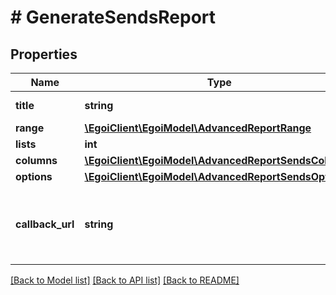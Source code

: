 # # GenerateSendsReport

## Properties

Name | Type | Description | Notes
------------ | ------------- | ------------- | -------------
**title** | **string** | Advanced report title | 
**range** | [**\EgoiClient\EgoiModel\AdvancedReportRange**](AdvancedReportRange.md) |  | 
**lists** | **int** |  | 
**columns** | [**\EgoiClient\EgoiModel\AdvancedReportSendsColumns**](AdvancedReportSendsColumns.md) |  | 
**options** | [**\EgoiClient\EgoiModel\AdvancedReportSendsOptions**](AdvancedReportSendsOptions.md) |  | 
**callback_url** | **string** | URL which will receive the information of the report | [optional] 

[[Back to Model list]](../../README.md#documentation-for-models) [[Back to API list]](../../README.md#documentation-for-api-endpoints) [[Back to README]](../../README.md)


